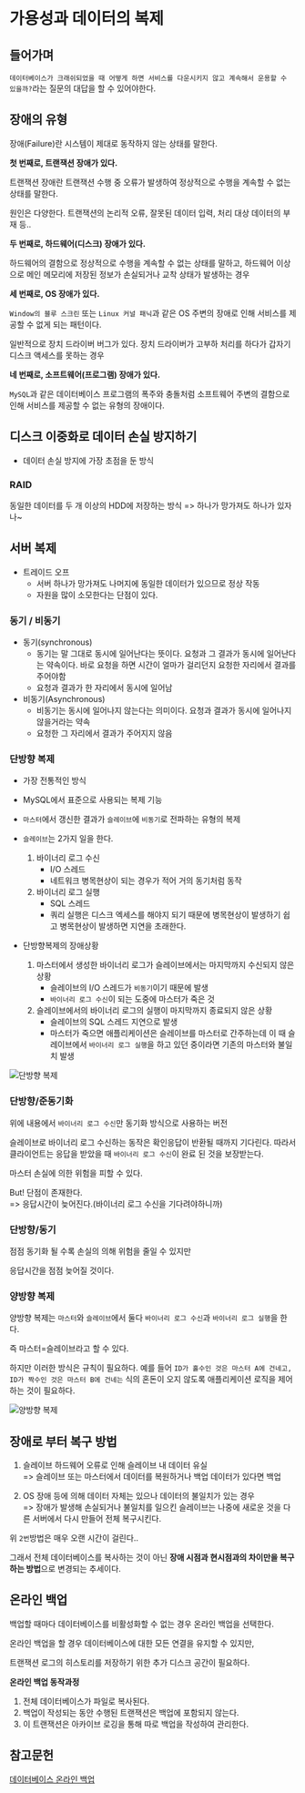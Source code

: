 # 가용성과 데이터의 복제

## 들어가며
`데이터베이스가 크래쉬되었을 때 어떻게 하면 서비스를 다운시키지 않고 계속해서 운용할 수 있을까?`라는 질문의 대답을 할 수 있어야한다.

## 장애의 유형
장애(Failure)란 시스템이 제대로 동작하지 않는 상태를 말한다.

**첫 번째로, 트랜잭션 장애가 있다.**

트랜잭션 장애란 트랜잭션 수행 중 오류가 발생하여 정상적으로 수행을 계속할 수 없는 상태를 말한다.

원인은 다양한다. 트랜잭션의 논리적 오류, 잘못된 데이터 입력, 처리 대상 데이터의 부재 등..

**두 번째로, 하드웨어(디스크) 장애가 있다.**

하드웨어의 결함으로 정상적으로 수행을 계속할 수 없는 상태를 말하고, 하드웨어 이상으로 메인 메모리에 저장된 정보가 손실되거나 교착 상태가 발생하는 경우

**세 번째로, OS 장애가 있다.**

`Window의 블루 스크린` 또는 `Linux 커널 패닉`과 같은 OS 주변의 장애로 인해 서비스를 제공할 수 없게 되는 패턴이다.

일반적으로 장치 드라이버 버그가 있다. 장치 드라이버가 고부하 처리를 하다가 갑자기 디스크 액세스를 못하는 경우

**네 번째로, 소프트웨어(프로그램) 장애가 있다.**

`MySQL`과 같은 데이터베이스 프로그램의 폭주와 충돌처럼 소프트웨어 주변의 결함으로 인해 서비스를 제공할 수 없는 유형의 장애이다.

## 디스크 이중화로 데이터 손실 방지하기
- 데이터 손실 방지에 가장 초점을 둔 방식

### RAID
동일한 데이터를 두 개 이상의 HDD에 저장하는 방식
=> 하나가 망가져도 하나가 있자나~

## 서버 복제
- 트레이드 오프
  - 서버 하나가 망가져도 나머지에 동일한 데이터가 있으므로 정상 작동
  - 자원을 많이 소모한다는 단점이 있다.

### 동기 / 비동기
- 동기(synchronous)
  - 동기는 말 그대로 동시에 일어난다는 뜻이다. 요청과 그 결과가 동시에 일어난다는 약속이다. 바로 요청을 하면 시간이 얼마가 걸리던지 요청한 자리에서 결과를 주어야함
  - 요청과 결과가 한 자리에서 동시에 일어남
- 비동기(Asynchronous)
  - 비동기는 동시에 일어나지 않는다는 의미이다. 요청과 결과가 동시에 일어나지 않을거라는 약속
  - 요청한 그 자리에서 결과가 주어지지 않음

### 단방향 복제
- 가장 전통적인 방식
- MySQL에서 표준으로 사용되는 복제 기능
- `마스터`에서 갱신한 결과가 `슬레이브`에 `비동기`로 전파하는 유형의 복제
- `슬레이브`는 2가지 일을 한다.
  1. 바이너리 로그 수신
     - I/O 스레드
     - 네트워크 병목현상이 되는 경우가 적어 거의 동기처럼 동작
  2. 바이너리 로그 실행
     - SQL 스레드
     - 쿼리 실행은 디스크 엑세스를 해야지 되기 때문에 병목현상이 발생하기 쉽고 병목현상이 발생하면 지연을 초래한다.

- 단방향복제의 장애상황
  1. 마스터에서 생성한 바이너리 로그가 슬레이브에서는 마지막까지 수신되지 않은 상황
     - 슬레이브의 I/O 스레드가 `비동기`이기 때문에 발생
     - `바이너리 로그 수신`이 되는 도중에 마스터가 죽은 것
  2. 슬레이브에서의 바이너리 로그의 실행이 마지막까지 종료되지 않은 상황
     - 슬레이브의 SQL 스레드 지연으로 발생
     - 마스터가 죽으면 애플리케이션은 슬레이브를 마스터로 간주하는데 이 때 슬레이브에서 `바이너리 로그 실행`을 하고 있던 중이라면 기존의 마스터와 불일치 발생

![단방향 복제](beom/assets/1.png)

### 단방향/준동기화
위에 내용에서 `바이너리 로그 수신`만 동기화 방식으로 사용하는 버전

슬레이브로 바이너리 로그 수신하는 동작은 확인응답이 반환될 때까지 기다린다. 따라서 클라이언트는 응답을 받았을 때 `바이너리 로그 수신`이 완료 된 것을 보장받는다.

마스터 손실에 의한 위험을 피할 수 있다.

But! 단점이 존재한다.</br>
=> 응답시간이 늦어진다.(바이너리 로그 수신을 기다려야하니까)

### 단방향/동기
점점 동기화 될 수록 손실의 의해 위험을 줄일 수 있지만

응답시간을 점점 늦어질 것이다.

### 양방향 복제
양방향 복제는 `마스터`와 `슬레이브`에서 둘다 `바이너리 로그 수신`과 `바이너리 로그 실행`을 한다.

즉 마스터=슬레이브라고 할 수 있다.

하지만 이러한 방식은 규칙이 필요하다. 예를 들어 `ID가 홀수인 것은 마스터 A에 건네고, ID가 짝수인 것은 마스터 B에 건네는` 식의 혼돈이 오지 않도록 애플리케이션 로직을 제어하는 것이 필요하다.

![양방향 복제](beom/assets/2.png)

## 장애로 부터 복구 방법
1. 슬레이브 하드웨어 오류로 인해 슬레이브 내 데이터 유실</br>
=> 슬레이브 또는 마스터에서 데이터를 복원하거나 백업 데이터가 있다면 백업

2. OS 장애 등에 의해 데이터 자체는 있으나 데이터의 불일치가 있는 경우</br>
=> 장애가 발생해 손실되거나 불일치를 일으킨 슬레이브는 나중에 새로운 것을 다른 서버에서 다시 만들어 전체 복구시킨다.

위 `2번`방법은 매우 오랜 시간이 걸린다..

그래서 전체 데이터베이스를 복사하는 것이 아닌 **장애 시점과 현시점과의 차이만을 복구하는 방법**으로 변경되는 추세이다.

## 온라인 백업
백업할 때마다 데이터베이스를 비활성화할 수 없는 경우 온라인 백업을 선택한다.

온라인 백업을 할 경우 데이터베이스에 대한 모든 연결을 유지할 수 있지만,

트랜잭션 로그의 히스토리를 저장하기 위한 추가 디스크 공간이 필요하다.


**온라인 백업 동작과정**
1. 전체 데이터베이스가 파일로 복사된다.
2. 백업이 작성되는 동안 수행된 트랜잭션은 백업에 포함되지 않는다.
3. 이 트랜잭션은 아카이브 로깅을 통해 따로 백업을 작성하여 관리한다.


## 참고문헌
[데이터베이스 온라인 백업](https://www.ibm.com/docs/ko/license-metric-tool?topic=database-backing-up-db2)

